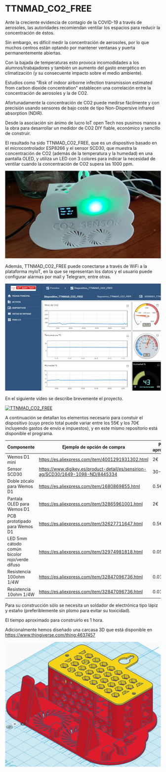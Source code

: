 # TTNMAD_CO2_FREE

Ante la creciente evidencia de contagio de la COVID-19 a través de aerosoles, las autoridades recomiendan ventilar los espacios para reducir la concentración de éstos.

Sin embargo, es difícil medir la concentración de aerosoles, por lo que muchos centros están optando por mantener ventanas y puerta permanentemente abiertas.

Con la bajada de temperaturas esto provoca incomodidades a los alumnos/trabajadores y también un aumento del gasto energético en climatización (y su consecuente impacto sobre el medio ambiente).

Estudios como "Risk of indoor airborne infection transmission estimated from carbon dioxide concentration" establecen una correlación entre la concentración de aerosoles y la de CO2.

Afortunadamente la concentración de CO2 puede medirse fácilmente y con precisión usando sensores de bajo coste de tipo Non-Dispersive infrared absorption (NDIR).

Desde la asociación sin ánimo de lucro IoT open Tech nos pusimos manos a la obra para desarrollar un medidor de CO2 DIY fiable, económico y sencillo de construir.

El resultado ha sido TTNMAD_CO2_FREE, que es un dispositivo basado en el microcontrolador ESP8266 y el sensor SCD30, que muestra la concentración de CO2 (además de la temperatura y la humedad) en una pantalla OLED, y utiliza un LED con 3 colores para indicar la necesidad de ventilar cuando la concentración de CO2 supera las 1000 ppm.

![TTNMAD_CO2_FREE](/media/photo_2020-10-29_13-05-56.jpg "TTNMAD_CO2_FREE")

Además, TTNMAD_CO2_FREE puede conectarse a través de WiFi a la plataforma myIoT, en la que se representan los datos y el usuario puede configurar alarmas por mail y Telegram, entre otras.

![TTNMAD_CO2_FREE representado en myIoT](/media/myIoT_TTNMAD_CO2_FREE.jpg "TTNMAD_CO2_FREE representado en myIoT")

En el siguiente vídeo se describe brevemente el proyecto.

[![TTNMAD_CO2_FREE](https://img.youtube.com/vi/RzwtDpLR0ds/0.jpg)](https://www.youtube.com/watch?v=RzwtDpLR0ds)

A continuación se detallan los elementos necesario para constuir el dispositivo (cuyo precio total puede variar entre los 55€ y los 70€ incluyendo gastos de envío e impuestos), y en este mismo repositorio está disponible el programa.

| Componente | Ejemplo de opción de compra | Precio aproximado |
|---|---|---|
|Wemos D1 mini|https://es.aliexpress.com/item/4001291931302.html|2€|
|Sensor SCD30|https://www.digikey.es/product-detail/es/sensirion-ag/SCD30/1649-1098-ND/8445334|30-50€|
|Doble zócalo para Wemos D1|https://es.aliexpress.com/item/1680869855.html|0.5€|
|Pantala OLED para Wemos D1|https://es.aliexpress.com/item/32865961001.html|2€|
|PCB prototipado para Wemos D1|https://es.aliexpress.com/item/32627711647.html|0.5€|
|LED 5mm cátodo común bicolor rojo/verde difuso|https://es.aliexpress.com/item/32974981818.html|0.05€|
|Resistencia 100ohm 1/4W|https://es.aliexpress.com/item/32847096736.html|0.01€|
|Resistencia 10ohm 1/4W|https://es.aliexpress.com/item/32847096736.html|0.01€|

Para su construcción sólo se necesita un soldador de electrónica tipo lápiz y estaño (preferiblemente sin plomo para evitar su toxicidad).

El tiempo aproximado para construirlo es 1 hora.

Adicionalmente hemos diseñado una carcasa 3D que está disponible en https://www.thingiverse.com/thing:4637457

![Carcasa para TTNMAD_CO2_FREE](/media/carcasa3d_ttnmad_co2_free.jpg "Carcasa para TTNMAD_CO2_FREE")

